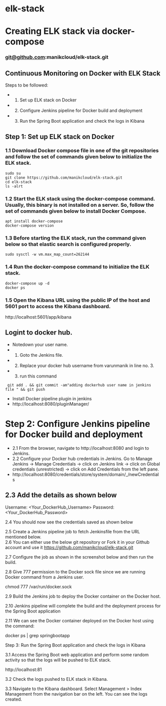 # elk-stack

# Creating ELK stack via docker-compose

### git@github.com:manikcloud/elk-stack.git


## Continuous Monitoring on Docker with ELK Stack


Steps to be followed:
- 1.	Set up ELK stack on Docker
- 2.	Configure Jenkins pipeline for Docker build and deployment
- 3.	Run the Spring Boot application and check the logs in Kibana

## Step 1: Set up ELK stack on Docker


### 1.1	Download Docker compose file in one of the git repositories and follow the set of commands given below to initialize the ELK stack.

```
sudo su
git clone https://github.com/manikcloud/elk-stack.git
cd elk-stack
ls -alrt
```
### 1.2	Start the ELK stack using the docker-compose command. Usually, this binary is not installed on a server. So, follow the set of commands given below to install Docker Compose.

```
apt install docker-compose
docker-compose version
```

### 1.3	Before starting the ELK stack, run the command given below so that elastic search is configured properly.
```
sudo sysctl -w vm.max_map_count=262144
```
### 1.4	Run the docker-compose command to initialize the ELK stack.

```
docker-compose up -d
docker ps
```
 
### 1.5	Open the Kibana URL using the public IP of the host and 5601 port to access the Kibana dashboard.

http://localhost:5601/app/kibana

## Logint to docker hub. 
- Notedown your user name.
- 1. Goto the Jenkins file.
- 2. Replace your docker hub username from varunmanik in line no. 3.
- 3. run this command 
```
 git add . && git commit -am"adding dockerhub user name in jenkins file " && git push 

```
- Install Docker pipeline plugin in jenkins 
- http://localhost:8080/pluginManager/

# Step 2: Configure Jenkins pipeline for Docker build and deployment

- 2.1	From the browser, navigate to http://localhost:8080 and login to Jenkins.
- 2.2	Configure your Docker hub credentials in Jenkins. Go to Manage Jenkins -> Manage Credentials -> click on Jenkins link -> click on Global credentials (unrestricted) -> click on Add Credentials from the left pane.
- http://localhost:8080/credentials/store/system/domain/_/newCredentials 
## 2.3	Add the details as shown below
Username: <Your_DockerHub_Username>
Password: <Your_DockerHub_Password>
 
2.4	You should now see the credentials saved as shown below
 
2.5	Create a Jenkins pipeline job to fetch Jenkinsfile from the URL mentioned below.  
2.6	You can either use the below git repository or Fork it in your Github account and use it
https://github.com/manikcloud/elk-stack.git

2.7	Configure the job as shown in the screenshot below and then run the build. 

 
2.8	Give 777 permission to the Docker sock file since we are running Docker command from a Jenkins user.

chmod 777 /var/run/docker.sock

 
2.9	Build the Jenkins job to deploy the Docker container on the Docker host. 

2.10	Jenkins pipeline will complete the build and the deployment process for the Spring Boot application
 
 
2.11	We can see the Docker container deployed on the Docker host using the command:

docker ps | grep springbootapp

 

Step 3: Run the Spring Boot application and check the logs in Kibana

3.1	Access the Spring Boot web application and perform some random activity so that the logs will be pushed to ELK stack.

http://localhost:81
 
3.2	Check the logs pushed to ELK stack in Kibana.

3.3	Navigate to the Kibana dashboard. Select Management > Index Management from the navigation bar on the left. You can see the logs created.

 


